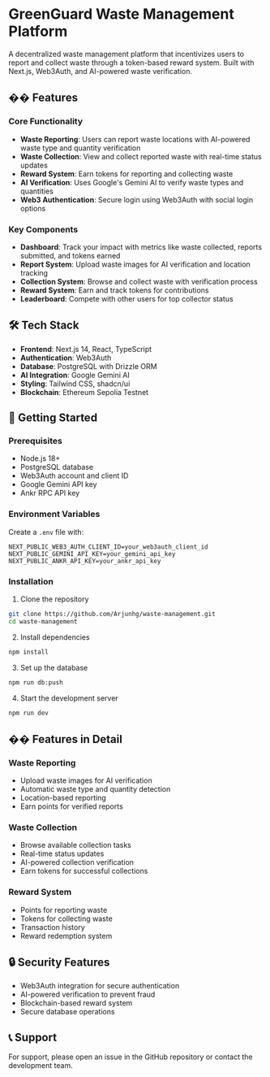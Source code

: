 # GreenGuard Waste Management Platform

A decentralized waste management platform that incentivizes users to report and collect waste through a token-based reward system. Built with Next.js, Web3Auth, and AI-powered waste verification.

## �� Features

### Core Functionality
- **Waste Reporting**: Users can report waste locations with AI-powered waste type and quantity verification
- **Waste Collection**: View and collect reported waste with real-time status updates
- **Reward System**: Earn tokens for reporting and collecting waste
- **AI Verification**: Uses Google's Gemini AI to verify waste types and quantities
- **Web3 Authentication**: Secure login using Web3Auth with social login options

### Key Components
- **Dashboard**: Track your impact with metrics like waste collected, reports submitted, and tokens earned
- **Report System**: Upload waste images for AI verification and location tracking
- **Collection System**: Browse and collect waste with verification process
- **Reward System**: Earn and track tokens for contributions
- **Leaderboard**: Compete with other users for top collector status

## 🛠️ Tech Stack

- **Frontend**: Next.js 14, React, TypeScript
- **Authentication**: Web3Auth
- **Database**: PostgreSQL with Drizzle ORM
- **AI Integration**: Google Gemini AI
- **Styling**: Tailwind CSS, shadcn/ui
- **Blockchain**: Ethereum Sepolia Testnet

## 🚀 Getting Started

### Prerequisites
- Node.js 18+
- PostgreSQL database
- Web3Auth account and client ID
- Google Gemini API key
- Ankr RPC API key

### Environment Variables
Create a `.env` file with:
```env
NEXT_PUBLIC_WEB3_AUTH_CLIENT_ID=your_web3auth_client_id
NEXT_PUBLIC_GEMINI_API_KEY=your_gemini_api_key
NEXT_PUBLIC_ANKR_API_KEY=your_ankr_api_key
```

### Installation
1. Clone the repository
```bash
git clone https://github.com/Arjunhg/waste-management.git
cd waste-management
```

2. Install dependencies
```bash
npm install
```

3. Set up the database
```bash
npm run db:push
```

4. Start the development server
```bash
npm run dev
```

## �� Features in Detail

### Waste Reporting
- Upload waste images for AI verification
- Automatic waste type and quantity detection
- Location-based reporting
- Earn points for verified reports

### Waste Collection
- Browse available collection tasks
- Real-time status updates
- AI-powered collection verification
- Earn tokens for successful collections

### Reward System
- Points for reporting waste
- Tokens for collecting waste
- Transaction history
- Reward redemption system

## 🔒 Security Features
- Web3Auth integration for secure authentication
- AI-powered verification to prevent fraud
- Blockchain-based reward system
- Secure database operations

## 📞 Support
For support, please open an issue in the GitHub repository or contact the development team.